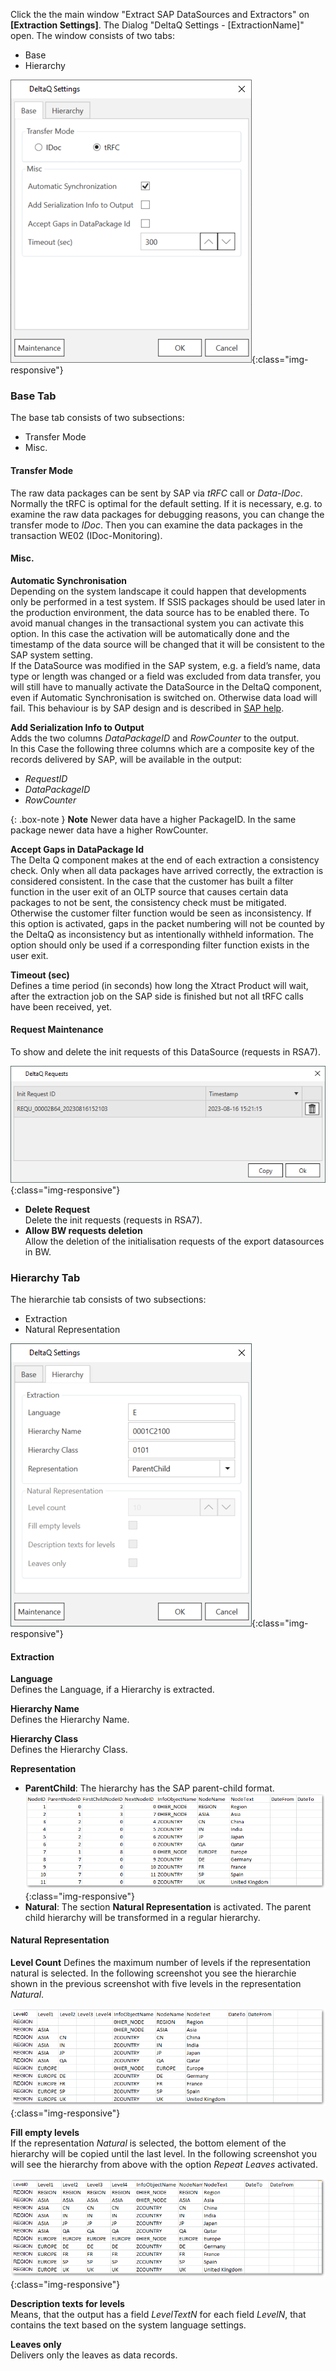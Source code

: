 Click the the main window "Extract SAP DataSources and Extractors" on **[Extraction Settings]**. The Dialog "DeltaQ Settings - [ExtractionName]" open.
The window consists of two tabs:
* Base
* Hierarchy

![XU_DeltaQ_Settings_thumb](/img/content/XU_DeltaQ_Settings_thumb.png){:class="img-responsive"}

### Base Tab

The base tab consists of two subsections:
- Transfer Mode
- Misc.

#### Transfer Mode

The raw data packages can be sent by SAP via *tRFC* call or *Data-IDoc*. Normally the tRFC is optimal for the default setting. If it is necessary, e.g. to examine the raw data packages for debugging reasons, you can change the transfer mode to *IDoc*. Then you can examine the data packages in the transaction WE02 (IDoc-Monitoring).

#### Misc.

**Automatic Synchronisation**<br>
Depending on the system landscape it could happen that developments only be performed in a test system. If SSIS packages should be used later in the production environment, the data source has to be enabled there. To avoid manual changes in the transactional system you can activate this option. In this case the activation will be automatically done and the timestamp of the data source will be changed that it will be consistent to the SAP system setting. <br>
If the DataSource was modified in the SAP system, e.g. a field’s name, data type or length was changed or a field was excluded from data transfer, you will still have to manually activate the DataSource in the DeltaQ component, even if Automatic Synchronisation is switched on. Otherwise data load will fail. This behaviour is by SAP design and is described in [SAP help](https://help.sap.com/viewer/ccc9cdbdc6cd4eceaf1e5485b1bf8f4b/7.4.19/en-US/4a12eaff76df1b42e10000000a42189c.html).

**Add Serialization Info to Output**<br>
Adds the two columns *DataPackageID* and *RowCounter* to the output.<br>
In this Case the following three columns which are a composite key of the records delivered by SAP, will be available in the output:
- *RequestID*
- *DataPackageID* 
- *RowCounter*

{: .box-note }
**Note** Newer data have a higher PackageID. In the same package newer data have a higher RowCounter.

**Accept Gaps in DataPackage Id**<br>
The Delta Q component makes at the end of each extraction a consistency check. Only when all data packages have arrived correctly, the extraction is considered consistent. In the case that the customer has built a filter function in the user exit of an OLTP source that causes certain data packages to not be sent, the consistency check must be mitigated. 
Otherwise the customer filter function would be seen as inconsistency. If this option is activated, gaps in the packet numbering will not be counted by the DeltaQ as inconsistency but as intentionally withheld information. The option should only be used if a corresponding filter function exists in the user exit.

**Timeout (sec)**<br>
Defines a time period (in seconds) how long the Xtract Product will wait, after the extraction job on the SAP side is finished but not all tRFC calls have been received, yet.

#### Request Maintenance

To show and delete the init requests of this DataSource (requests in RSA7).

![DeltaQ_Request_Maintenance](/img/content/DeltaQ_Request_Maintenance.png){:class="img-responsive"}

- **Delete Request**<br>
    Delete the init requests (requests in RSA7).
- **Allow BW requests deletion**<br>
  	Allow the deletion of the initialisation requests of the export datasources in BW. 

### Hierarchy Tab

The hierarchie tab consists of two subsections:
- Extraction
- Natural Representation

![Deltaq-Preferences-Hierarchy](/img/content/Deltaq-Preferences-Hierarchy.png){:class="img-responsive"}

#### Extraction

**Language**<br>
Defines the Language, if a Hierarchy is extracted.

**Hierarchy Name**<br>
Defines the Hierarchy Name.

**Hierarchy Class**<br>
Defines the Hierarchy Class.

**Representation**<br>
- **ParentChild**: The hierarchy has the SAP parent-child format.
![Deltaq-Hierarchies-Parent-Child](/img/content/Deltaq-Hierarchies-Parent-Child.png){:class="img-responsive"}
- **Natural**: The section **Natural Representation** is activated. The parent child hierarchy will be transformed in a regular hierarchy.

#### Natural Representation

**Level Count**
Defines the maximum number of levels if the representation natural is selected. In the following screenshot you see the hierarchie shown in the previous screenshot with five levels in the representation *Natural*.

![Deltaq-Hierarchies-Parent-Child-Natural](/img/content/Deltaq-Hierarchies-Parent-Child-Natural.png){:class="img-responsive"}

**Fill empty levels** <br>
If the representation *Natural* is selected, the bottom element of the hierarchy will be copied until the last level. In the following screenshot you will see the hierarchy from above with the option *Repeat Leaves* activated.

![Deltaq-Hierarchies-Parent-Child-Repeat](/img/content/Deltaq-Hierarchies-Parent-Child-Repeat.png){:class="img-responsive"}

**Description texts for levels**<br>
Means, that the output has a field *LevelTextN* for each field *LevelN*, that contains the text based on the system language settings.

**Leaves only**<br>
Delivers only the leaves as data records. 
